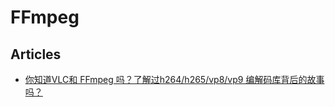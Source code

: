 # FFmpeg

## Articles
* [你知道VLC和 FFmpeg 吗？了解过h264/h265/vp8/vp9 编解码库背后的故事吗？](https://www.zhihu.com/question/26251749/answer/2352138015)

